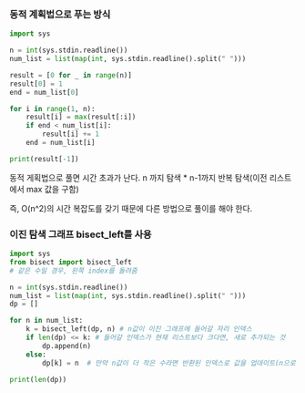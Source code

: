 ### 동적 계획법으로 푸는 방식
```python
import sys

n = int(sys.stdin.readline())
num_list = list(map(int, sys.stdin.readline().split(" ")))

result = [0 for _ in range(n)]
result[0] = 1
end = num_list[0]

for i in range(1, n):
    result[i] = max(result[:i])
    if end < num_list[i]:
        result[i] += 1
    end = num_list[i]

print(result[-1])
```

동적 게획법으로 풀면 시간 초과가 난다. 
n 까지 탐색 * n-1까지 반복 탐색(이전 리스트에서 max 값을 구함)

즉, O(n^2)의 시간 복잡도를 갖기 때문에 다른 방법으로 풀이를 해야 한다. 

### 이진 탐색 그래프 bisect_left를 사용

```python
import sys
from bisect import bisect_left
# 같은 수일 경우, 왼쪽 index를 돌려줌

n = int(sys.stdin.readline())
num_list = list(map(int, sys.stdin.readline().split(" ")))
dp = []

for n in num_list:
    k = bisect_left(dp, n) # n값이 이진 그래프에 들어갈 자리 인덱스
    if len(dp) <= k: # 들어갈 인덱스가 현재 리스트보다 크다면, 새로 추가되는 것
        dp.append(n)
    else:
        dp[k] = n  # 만약 n값이 더 작은 수라면 반환된 인덱스로 값을 업데이트(n으로)한다. 

print(len(dp))
```

